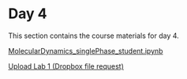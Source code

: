 Day 4
=======================
This section contains the course materials for day 4.

[MolecularDynamics_singlePhase_student.ipynb](../daily/Day-04/MolecularDynamics_singlePhase_student.ipynb)

[Upload Lab 1 (Dropbox file request)](https://www.dropbox.com/request/THSmmoQhSzJIg6xnEeSF)